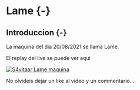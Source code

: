 # Lame {-}

## Introduccion {-}

La maquina del dia 20/08/2021 se llama Lame.

El replay del live se puede ver aqui

[![S4vitaar Lame maquina](https://img.youtube.com/vi/MNJi4k9uNKQ/0.jpg)](https://www.youtube.com/watch?v=MNJi4k9uNKQ)

No olvideis dejar un like al video y un commentario...
